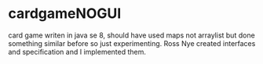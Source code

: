# cardgameNOGUI
card game writen in java se 8, should have used maps not arraylist but done something similar before so just experimenting.
Ross Nye created interfaces and  specification and I implemented them.
